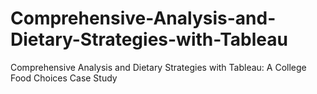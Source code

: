# Comprehensive-Analysis-and-Dietary-Strategies-with-Tableau
Comprehensive Analysis and Dietary Strategies with Tableau: A College Food Choices Case Study
